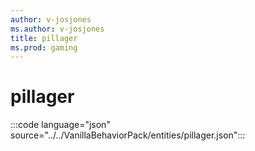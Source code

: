 ```yaml
---
author: v-josjones
ms.author: v-josjones
title: pillager
ms.prod: gaming
---
```


# pillager

:::code language="json" source="../../VanillaBehaviorPack/entities/pillager.json":::
